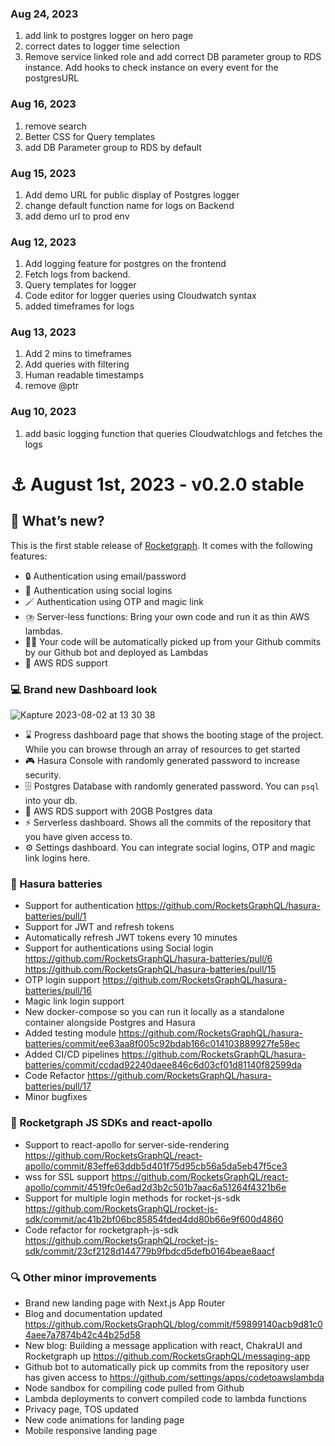 
### Aug 24, 2023
1. add link to postgres logger on hero page
2. correct dates to logger time selection
3. Remove service linked role and add correct DB parameter group to RDS instance. Add hooks to check instance on every event for the postgresURL

### Aug 16, 2023
1. remove search 
2. Better CSS for Query templates
3. add DB Parameter group to RDS by default

### Aug 15, 2023
1. Add demo URL for public display of Postgres logger
2. change default function name for logs on Backend
3. add demo url to prod env

### Aug 12, 2023
1. Add logging feature for postgres on the frontend
2. Fetch logs from backend.
3. Query templates for logger
4. Code editor for logger queries using Cloudwatch syntax
5. added timeframes for logs

### Aug 13, 2023
1. Add 2 mins to timeframes
2. Add queries with filtering
3. Human readable timestamps
4. remove @ptr

### Aug 10, 2023
1. add basic logging function that queries Cloudwatchlogs and fetches the logs


# ⚓ <a id="my-header"></a> August 1st, 2023 - v0.2.0 stable
## 📢 What’s new?

This is the first stable release of [Rocketgraph](https://rocketgraph.io/). It comes with the following features:

- 🔒 Authentication using email/password
- 👬 Authentication using social logins
- 🪄 Authentication using OTP and magic link
- ⛈️ Server-less functions: Bring your own code and run it as thin AWS lambdas.
- 👨‍💻 Your code will be automatically picked up from your Github commits by our Github bot and deployed as Lambdas
- 🦾 AWS RDS support


### 💻  Brand new Dashboard look
![Kapture 2023-08-02 at 13 30 38](https://github.com/RocketsGraphQL/rgraph/assets/6545467/8082f36b-b70b-42ee-851a-5813d4db985f)

- ⌛ Progress dashboard page that shows the booting stage of the project. While you can browse through an array of resources to get started
- 🎮 Hasura Console with randomly generated password to increase security.
- 🗄️ Postgres Database with randomly generated password. You can `psql` into your db.
- 🤩 AWS RDS support with 20GB Postgres data
- ⚡ Serverless dashboard. Shows all the commits of the repository that you have given access to.
- ⚙️ Settings dashboard. You can integrate social logins, OTP and magic link logins here.

### 🎉 Hasura batteries

- Support for authentication https://github.com/RocketsGraphQL/hasura-batteries/pull/1
- Support for JWT and refresh tokens 
- Automatically refresh JWT tokens every 10 minutes
- Support for authentications using Social login https://github.com/RocketsGraphQL/hasura-batteries/pull/6 https://github.com/RocketsGraphQL/hasura-batteries/pull/15
- OTP login support https://github.com/RocketsGraphQL/hasura-batteries/pull/16
- Magic link login support 
- New docker-compose so you can run it locally as a standalone container alongside Postgres and Hasura 
- Added testing module https://github.com/RocketsGraphQL/hasura-batteries/commit/ee63aa8f005c92bdab166c014103889927fe58ec
- Added CI/CD pipelines https://github.com/RocketsGraphQL/hasura-batteries/commit/ccdad92240daee846c6d03cf01d81140f82599da
- Code Refactor https://github.com/RocketsGraphQL/hasura-batteries/pull/17
- Minor bugfixes

### 🌮 Rocketgraph JS SDKs and react-apollo

- Support to react-apollo for server-side-rendering https://github.com/RocketsGraphQL/react-apollo/commit/83effe63ddb5d401f75d95cb56a5da5eb47f5ce3
- wss for SSL support https://github.com/RocketsGraphQL/react-apollo/commit/4519fc0e6ad2d3b2c501b7aac6a51264f4321b6e
- Support for multiple login methods for rocket-js-sdk https://github.com/RocketsGraphQL/rocket-js-sdk/commit/ac41b2bf06bc85854fded4dd80b66e9f600d4860
- Code refactor for rocketgraph-js-sdk https://github.com/RocketsGraphQL/rocket-js-sdk/commit/23cf2128d144779b9fbdcd5defb0164beae8aacf

### 🔍 Other minor improvements

- Brand new landing page with Next.js App Router
- Blog and documentation updated https://github.com/RocketsGraphQL/blog/commit/f59899140acb9d81c04aee7a7874b42c44b25d58
- New blog: Building a message application with react, ChakraUI and Rocketgraph up https://github.com/RocketsGraphQL/messaging-app
- Github bot to automatically pick up commits from the repository user has given access to https://github.com/settings/apps/codetoawslambda
- Node sandbox for compiling code pulled from Github
- Lambda deployments to convert compiled code to lambda functions
- Privacy page, TOS updated
- New code animations for landing page
- Mobile responsive landing page



